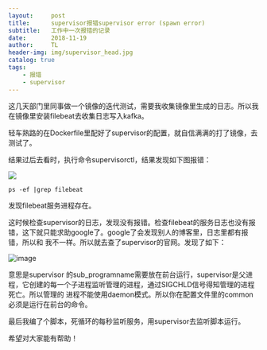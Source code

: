 ```yaml
---
layout:     post
title:      supervisor报错supervisor error (spawn error)
subtitle:   工作中一次报错的记录
date:       2018-11-19
author:     TL
header-img: img/supervisor_head.jpg
catalog: true
tags:
    - 报错
    - supervisor
---
```


这几天部门里同事做一个镜像的迭代测试，需要我收集镜像里生成的日志。所以我在镜像里安装filebeat去收集日志写入kafka。

轻车熟路的在Dockerfile里配好了supervisor的配置，就自信满满的打了镜像，去测试了。

结果过后去看时，执行命令supervisorctl，结果发现如下图报错：

![](https://ws1.sinaimg.cn/large/00676eUtly1fxeggylnu0j310i05et8q.jpg)

```
ps -ef |grep filebeat
```
发现filebeat服务进程存在。

这时候检查supervisor的日志，发现没有报错。检查filebeat的服务日志也没有报错，这下就只能求助google了。google了会发现别人的博客里，日志里都有报错，所以和
我不一样。所以就去查了supervisor的官网。发现了如下：

![image](https://ws1.sinaimg.cn/large/00676eUtly1fxegeco1r1j30po0dbdi6.jpg)

意思是supervisor 的sub_programname需要放在前台运行，supervisor是父进程，它创建的每一个子进程监听管理的进程，通过SIGCHLD信号得知管理的进程死亡。所以管理的
进程不能使用daemon模式。所以你在配置文件里的common必须是运行在前台的命令。

最后我编了个脚本，死循环的每秒监听服务，用supervisor去监听脚本运行。

希望对大家能有帮助！
